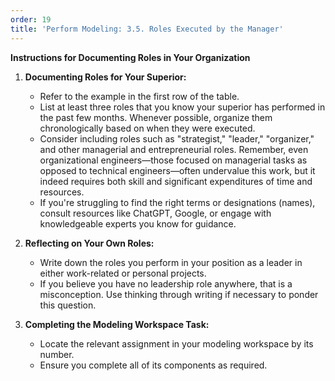 ```yaml
---
order: 19
title: 'Perform Modeling: 3.5. Roles Executed by the Manager'
---
```


**Instructions for Documenting Roles in Your Organization**

1. **Documenting Roles for Your Superior:**
   - Refer to the example in the first row of the table.
   - List at least three roles that you know your superior has performed in the past few months. Whenever possible, organize them chronologically based on when they were executed.
   - Consider including roles such as "strategist," "leader," "organizer," and other managerial and entrepreneurial roles. Remember, even organizational engineers—those focused on managerial tasks as opposed to technical engineers—often undervalue this work, but it indeed requires both skill and significant expenditures of time and resources.
   - If you're struggling to find the right terms or designations (names), consult resources like ChatGPT, Google, or engage with knowledgeable experts you know for guidance.

2. **Reflecting on Your Own Roles:**
   - Write down the roles you perform in your position as a leader in either work-related or personal projects.
   - If you believe you have no leadership role anywhere, that is a misconception. Use thinking through writing if necessary to ponder this question.

3. **Completing the Modeling Workspace Task:**
   - Locate the relevant assignment in your modeling workspace by its number.
   - Ensure you complete all of its components as required.